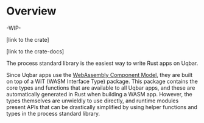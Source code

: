 # Overview

-WIP-

[link to the crate]

[link to the crate-docs]

The process standard library is the easiest way to write Rust apps on Uqbar.

Since Uqbar apps use the [WebAssembly Component Model](https://github.com/WebAssembly/component-model/blob/main/design/mvp/WIT.md), they are built on top of a WIT (WASM Interface Type) package. This package contains the core types and functions that are available to all Uqbar apps, and these are automatically generated in Rust when building a WASM app. However, the types themselves are unwieldly to use directly, and runtime modules present APIs that can be drastically simplified by using helper functions and types in the process standard library.


